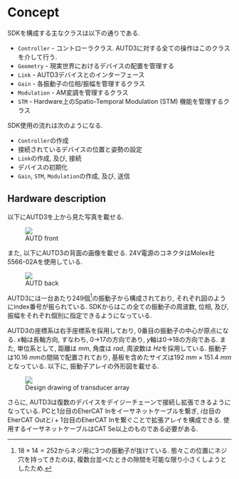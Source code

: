 # Concept

SDKを構成する主なクラスは以下の通りである.

* `Controller` - コントローラクラス. AUTD3に対する全ての操作はこのクラスを介して行う.
* `Geometry` - 現実世界におけるデバイスの配置を管理する
* `Link` - AUTD3デバイスとのインターフェース
* `Gain` - 各振動子の位相/振幅を管理するクラス
* `Modulation` - AM変調を管理するクラス
* `STM` - Hardware上のSpatio-Temporal Modulation (STM) 機能を管理するクラス

SDK使用の流れは次のようになる.

* `Controller`の作成
* 接続されているデバイスの位置と姿勢の設定
* `Link`の作成, 及び, 接続
* デバイスの初期化
* `Gain`, `STM`, `Modulation`の作成, 及び, 送信

## Hardware description

以下にAUTD3を上から見た写真を載せる.

<figure>
  <img src="https://raw.githubusercontent.com/shinolab/autd3/master/doc/book/src/fig/Users_Manual/autd_trans_idx.jpg"/>
  <figcaption>AUTD front</figcaption>
</figure>

また, 以下にAUTD3の背面の画像を載せる. 24V電源のコネクタはMolex社5566-02Aを使用している.

<figure>
  <img src="https://raw.githubusercontent.com/shinolab/autd3/master/doc/book/src/fig/Users_Manual/autd_back.jpg"/>
  <figcaption>AUTD back</figcaption>
</figure>

AUTD3には一台あたり249個[^fn_asm]の振動子から構成されており, それぞれ図のようにindex番号が振られている.
SDKからはこの全ての振動子の周波数, 位相, 及び, 振幅をそれぞれ個別に指定できるようになっている.

AUTD3の座標系は右手座標系を採用しており, 0番目の振動子の中心が原点になる.
$x$軸は長軸方向, すなわち, 0→17の方向であり, $y$軸は0→18の方向である.
また, 単位系として, 距離は$\SI{}{mm}$, 角度は$\SI{}{rad}$, 周波数は$\SI{}{Hz}$を採用している.
振動子は$\SI{10.16}{mm}$の間隔で配置されており, 基板を含めたサイズは$\SI{192}{mm}\times\SI{151.4}{mm}$となっている.
以下に, 振動子アレイの外形図を載せる.

<figure>
  <img src="https://raw.githubusercontent.com/shinolab/autd3/master/doc/book/src/fig/Users_Manual/transducers_array.jpg"/>
  <figcaption>Design drawing of transducer array</figcaption>
</figure>

さらに, AUTD3は復数のデバイスをデイジーチェーンで接続し拡張できるようになっている.
PCと1台目のEherCAT Inをイーサネットケーブルを繋ぎ, $i$台目のEherCAT Outと$i+1$台目のEherCAT Inを繋ぐことで拡張アレイを構成できる.
使用するイーサネットケーブルはCAT 5e以上のものである必要がある.

[^fn_asm]: $18\times 14=252$からネジ用に3つの振動子が抜けている. 態々この位置にネジ穴を持ってきたのは, 複数台並べたときの隙間を可能な限り小さくしようとしたため.
